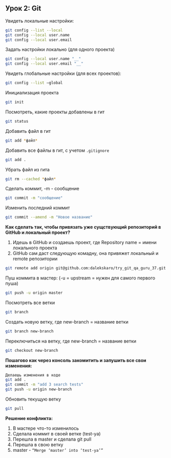 ## Урок 2: Git

Увидеть локальные настройки:
```bash
git config --list --local
git config --local user.name
git config --local user.email
```
Задать настройки локально (для одного проекта)
```bash
git config --local user.name "__"
git config --local user.email "__"
```
Увидеть глобальные настройки (для всех проектов):
```bash
git config --list –global
```
Инициализация проекта
```bash
git init
```
Посмотреть, какие проекты добавлены в гит
```bash
git status
```
Добавить файл в гит
```bash
git add *файл*
```
Добавить все файлы в гит, с учетом `.gitignore`
```bash
git add .
```
Убрать файл из гита
```bash
git rm --cached *файл*
```
Сделать коммит, -m - сообщение
```bash
git commit -m "сообщение"
```
Изменить последний коммит
```bash
git commit --amend -m "Новое название"
```
**Как сделать так, чтобы привязать уже сущствующий репозиторий в GitHub и локальный проект?**
1. Идешь в GitHub и создаешь проект, где Repository name = имени локального проекта
2. GitHub сам даст следующую комадну, она привяжет локальный и remote репозитории
```bash
git remote add origin git@github.com:dalekskaro/try_git_qa_guru_37.git
```
Пуш коммита в мастер: (-u = upstream = нужен для самого первого пуша)
```bash
git push -u origin master
```
Посмотреть все ветки
```bash
git branch
```
Создать новую ветку, где new-branch = название ветки
```bash
git branch new-branch
```
Переключиться на ветку, где new-branch = название ветки
```bash
git checkout new-branch
```
**Пошагово как через консоль закомитить и запушить все свои изменения:**
```bash
Делаешь изменения в коде
git add .
git commit -m "add 3 search tests"
git push -u origin new-branch
```
Обновить текущую ветку
```bash
git pull
```
**Решение конфликта:**
1. В мастере что-то изменилось
1. Сделала коммит в своей ветке (test-ya)
1. Перешла в master и сделала git pull
1. Перешла в свою ветку
1. master - `“Merge ‘master’ into ‘test-ya’”`